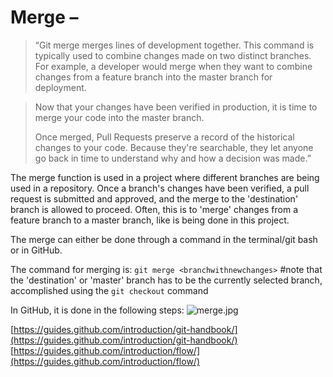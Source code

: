 # Merge –

>“Git merge merges lines of development together. This command is typically used to combine changes made on two distinct branches. For example, a developer would merge when they want to combine changes from a feature branch into the master branch for deployment.

>Now that your changes have been verified in production, it is time to merge your code into the master branch.
>
>Once merged, Pull Requests preserve a record of the historical changes to your code. Because they're searchable, they let anyone go back in time to understand why and how a decision was made.”

The merge function is used in a project where different branches are being used in a repository. Once a branch's changes have been verified, a pull request is submitted and approved, and the merge to the 'destination' branch is allowed to proceed. Often, this is to 'merge' changes from a feature branch to a master branch, like is being done in this project.

The merge can either be done through a command in the terminal/git bash or in GitHub.

The command for merging is:
```git merge <branchwithnewchanges>```
#note that the 'destination' or 'master' branch has to be the currently selected branch, accomplished using the ```git checkout``` command

In GitHub, it is done in the following steps:
![merge.jpg](./Images/merge.jpg "Merging")

[https://guides.github.com/introduction/git-handbook/](https://guides.github.com/introduction/git-handbook/)
[https://guides.github.com/introduction/flow/](https://guides.github.com/introduction/flow/)

